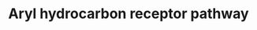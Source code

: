 ---
annotations:
- id: PW:0000004
  parent: regulatory pathway
  type: Pathway Ontology
  value: regulatory pathway
authors:
- Prakamya1986
- AlexanderPico
- Mkutmon
- MaintBot
- Zari
- Egonw
- MirellaKalafati
- DeSl
- Khanspers
- Eweitz
citedin:
- link: 10.1021/acs.jproteome.7b00501
- link: PMC8868589
  title: Comprehensive Statistical and Bioinformatics Analysis in the Deciphering
    of Putative Mechanisms by Which Lipid-Associated GWAS Loci Contribute to Coronary
    Artery Disease (2022)
- link: PMC7779061
  title: 'WikiPathways: connecting communities (2021)'
description: The Aryl Hydrocarbon receptor (AhR) is ligand activated transcription
  factor that regulates wide spectrum of gene expression. The main mediator of AhR
  is 2,3,7,8-Tetrachlorodibenzo-p-dioxin (TCDD) or polycyclic aromatic hydrocarbons
  which are widespread environmental pollutant causing a variety of severe health
  effects, e.g. immunosuppression, carcinogenesis and hepatotoxicity.   AhR is a member
  of basic helix-loop-helix-Per-Arnt-Sim (bHLH-PAS) superfamily of transcription factors.
  In the absence of ligand, the AhR can be found in the cytosol, bound to a dimer
  of the heat shock protein of 90 kDa (Hsp90) and the immunophilin-like protein, AIP
  (also known as XAP2 and ARA9). Upon ligand binding, the AHR translocates to the
  nucleus and binds with ARNT. The AHR/ARNT heterodimer binds to xenobiotic response
  elements and regulates a diverse set of genes.  Proteins on this pathway have targeted
  assays available via the [https://assays.cancer.gov/available_assays?wp_id=WP2586
  CPTAC Assay Portal]
last-edited: 2023-05-05
ndex: 4978c093-8b65-11eb-9e72-0ac135e8bacf
organisms:
- Homo sapiens
redirect_from:
- /index.php/Pathway:WP2586
- /instance/WP2586
- /instance/WP2586_r126477
revision: r126477
schema-jsonld:
- '@context': https://schema.org/
  '@id': https://wikipathways.github.io/pathways/WP2586.html
  '@type': Dataset
  creator:
    '@type': Organization
    name: WikiPathways
  description: The Aryl Hydrocarbon receptor (AhR) is ligand activated transcription
    factor that regulates wide spectrum of gene expression. The main mediator of AhR
    is 2,3,7,8-Tetrachlorodibenzo-p-dioxin (TCDD) or polycyclic aromatic hydrocarbons
    which are widespread environmental pollutant causing a variety of severe health
    effects, e.g. immunosuppression, carcinogenesis and hepatotoxicity.   AhR is a
    member of basic helix-loop-helix-Per-Arnt-Sim (bHLH-PAS) superfamily of transcription
    factors. In the absence of ligand, the AhR can be found in the cytosol, bound
    to a dimer of the heat shock protein of 90 kDa (Hsp90) and the immunophilin-like
    protein, AIP (also known as XAP2 and ARA9). Upon ligand binding, the AHR translocates
    to the nucleus and binds with ARNT. The AHR/ARNT heterodimer binds to xenobiotic
    response elements and regulates a diverse set of genes.  Proteins on this pathway
    have targeted assays available via the [https://assays.cancer.gov/available_assays?wp_id=WP2586
    CPTAC Assay Portal]
  keywords:
  - AHR
  - AHRR
  - AIP
  - ARNT
  - CCL1
  - CD36
  - CDC37
  - CDK2
  - CDKN1A
  - CDKN1B
  - CYP1A1
  - CYP1A2
  - CYP1B1
  - Calcium channel
  - E2F1
  - EBNA-3
  - EGFR
  - EP300
  - ESR1
  - FGF21
  - GCLC
  - HPGDS
  - HRAS
  - HSP90AA1
  - KLF6
  - KRAS
  - LPL
  - MAP2K1
  - MAPK1
  - MYC
  - NCOA7
  - NCOR2
  - NF1
  - NFE2L2
  - NFKB1
  - NQO1
  - NRAS
  - NRIP1
  - P23
  - PAH
  - PSRC1
  - PTGS2
  - RAF1
  - RB1
  - RELA
  - RET
  - SRC
  - TCDD
  - TNF
  - VEGFA
  - ZAC1
  - pRb
  license: CC0
  name: Aryl hydrocarbon receptor pathway
seo: CreativeWork
title: Aryl hydrocarbon receptor pathway
wpid: WP2586
---